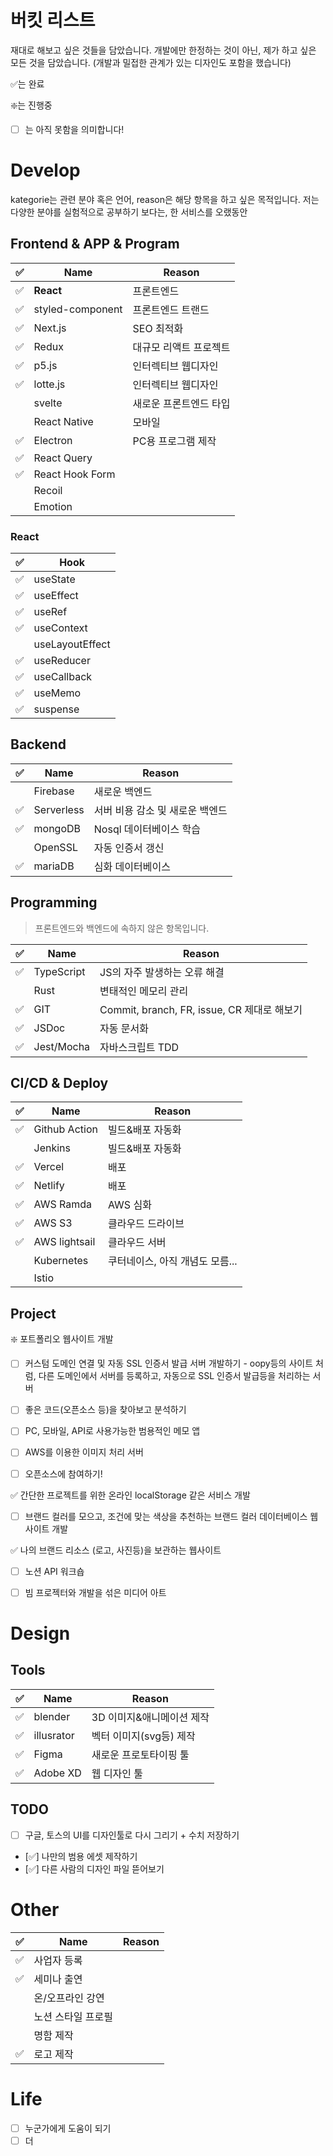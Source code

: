 # 버킷 리스트
재대로 해보고 싶은 것들을 담았습니다.
개발에만 한정하는 것이 아닌, 제가 하고 싶은 모든 것을 담았습니다. (개발과 밀접한 관계가 있는 디자인도 포함을 했습니다)

✅는 완료

❇️는 진행중

- [ ] 는 아직 못함을 의미합니다!

# Develop
kategorie는 관련 분야 혹은 언어, reason은 해당 항목을 하고 싶은 목적입니다. 저는 다양한 분야를 실험적으로 공부하기 보다는, 한 서비스를 오랬동안 

## Frontend & APP & Program
|✅|Name|Reason|
|-|-|-|
|✅|**React**|프론트엔드|
|✅|styled-component|프론트엔드 트랜드|
|✅|Next.js|SEO 최적화|
|✅|Redux|대규모 리액트 프로젝트|
|✅|p5.js|인터렉티브 웹디자인|
|✅|lotte.js|인터렉티브 웹디자인|
||svelte|새로운 프론트엔드 타입|
||React Native|모바일|
|✅|Electron|PC용 프로그램 제작|
|✅|React Query|
|✅|React Hook Form|
||Recoil|
||Emotion|

### React
|✅|Hook|
|-|-|
|✅|useState|
|✅|useEffect|
|✅|useRef|
|✅|useContext|
||useLayoutEffect|
|✅|useReducer|
|✅|useCallback|
|✅|useMemo|
|✅|suspense|


## Backend
|✅|Name|Reason|
|-|-|-|
||Firebase|새로운 백엔드|
|✅|Serverless|서버 비용 감소 및 새로운 백엔드|
|✅|mongoDB|Nosql 데이터베이스 학습|
||OpenSSL|자동 인증서 갱신|
|✅|mariaDB|심화 데이터베이스|

## Programming
> 프론트엔드와 백엔드에 속하지 않은 항목입니다.

|✅|Name|Reason|
|-|-|-|
|✅|TypeScript|JS의 자주 발생하는 오류 해결|
||Rust|변태적인 메모리 관리|
|✅|GIT|Commit, branch, FR, issue, CR 제대로 해보기|
|✅|JSDoc|자동 문서화|
|✅|Jest/Mocha|자바스크립트 TDD|

## CI/CD & Deploy
|✅|Name|Reason|
|-|-|-|
|✅|Github Action|빌드&배포 자동화|
||Jenkins|빌드&배포 자동화|
|✅|Vercel|배포|
|✅|Netlify|배포|
|✅|AWS Ramda|AWS 심화|
|✅|AWS S3|클라우드 드라이브|
|✅|AWS lightsail|클라우드 서버|
||Kubernetes|쿠터네이스, 아직 개념도 모름...|
||Istio||

## Project

❇️ 포트폴리오 웹사이트 개발

- [ ] 커스텀 도메인 연결 및 자동 SSL 인증서 발급 서버 개발하기 - 
oopy등의 사이트 처럼, 다른 도메인에서 서버를 등록하고, 자동으로 SSL 인증서 발급등을 처리하는 서버

- [ ] 좋은 코드(오픈소스 등)을 찾아보고 분석하기

- [ ] PC, 모바일, API로 사용가능한 범용적인 메모 앱

- [ ] AWS를 이용한 이미지 처리 서버

- [ ] 오픈소스에 참여하기!

✅ 간단한 프로젝트를 위한 온라인 localStorage 같은 서비스 개발

- [ ] 브랜드 컬러를 모으고, 조건에 맞는 색상을 추천하는 브랜드 컬러 데이터베이스 웹사이트 개발

✅ 나의 브랜드 리소스 (로고, 사진등)을 보관하는 웹사이트 

- [ ] 노션 API 워크숍

- [ ] 빔 프로젝터와 개발을 섞은 미디어 아트

# Design
## Tools
|✅|Name|Reason|
|-|-|-|
|✅|blender|3D 이미지&애니메이션 제작|
|✅|illusrator|벡터 이미지(svg등) 제작|
|✅|Figma|새로운 프로토타이핑 툴|
|✅|Adobe XD|웹 디자인 툴|

## TODO
- [ ] 구글, 토스의 UI를 디자인툴로 다시 그리기 + 수치 저장하기
- [✅] 나만의 범용 에셋 제작하기
- [✅] 다른 사람의 디자인 파일 뜯어보기

# Other
|✅|Name|Reason|
|-|-|-|
|✅|사업자 등록||
|✅|세미나 출연||
||온/오프라인 강연||
||노션 스타일 프로필||
||명함 제작|
|✅|로고 제작|

# Life
- [ ] 누군가에게 도움이 되기
- [ ] 더 
